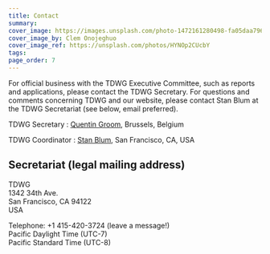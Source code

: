 ```yaml
---
title: Contact
summary: 
cover_image: https://images.unsplash.com/photo-1472161280498-fa05daa7967b
cover_image_by: Clem Onojeghuo
cover_image_ref: https://unsplash.com/photos/HYNOp2CUcbY
tags: 
page_order: 7
---
```


For official business with the TDWG Executive Committee, such as reports and applications, please contact the TDWG Secretary. For questions and comments concerning TDWG and our website, please contact Stan Blum at the TDWG Secretariat (see below, email preferred).

TDWG Secretary
: [Quentin Groom](mailto:secretary@tdwg.org), Brussels, Belgium

TDWG Coordinator
: [Stan Blum](mailto:secretariat@tdwg.org), San Francisco, CA, USA

## Secretariat (legal mailing address)

TDWG  
1342 34th Ave.  
San Francisco, CA 94122  
USA

Telephone: +1 415-420-3724 (leave a message!)  
Pacific Daylight Time (UTC-7)  
Pacific Standard Time (UTC-8)
